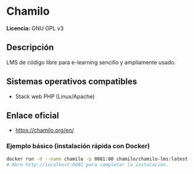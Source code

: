 # Chamilo

**Licencia:** GNU GPL v3

## Descripción
LMS de código libre para e-learning sencillo y ampliamente usado.

## Sistemas operativos compatibles
- Stack web PHP (Linux/Apache)

## Enlace oficial
- https://chamilo.org/en/

### Ejemplo básico (instalación rápida con Docker)
```bash
docker run -d --name chamilo -p 8081:80 chamilo/chamilo-lms:latest
# Abre http://localhost:8081 para completar la instalación.
```

